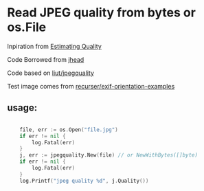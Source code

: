 # Read JPEG quality from bytes or os.File

Inpiration from [Estimating Quality](http://fotoforensics.com/tutorial-estq.php)

Code Borrowed from [jhead](http://www.sentex.net/~mwandel/jhead/)

Code based on [liut/jpegquality](https://github.com/liut/jpegquality)

Test image comes from [recurser/exif-orientation-examples](https://github.com/recurser/exif-orientation-examples)

## usage:

````go

	file, err := os.Open("file.jpg")
	if err != nil {
		log.Fatal(err)
	}
	j, err := jpegquality.New(file) // or NewWithBytes([]byte)
	if err != nil {
		log.Fatal(err)
	}
	log.Printf("jpeg quality %d", j.Quality())
````
